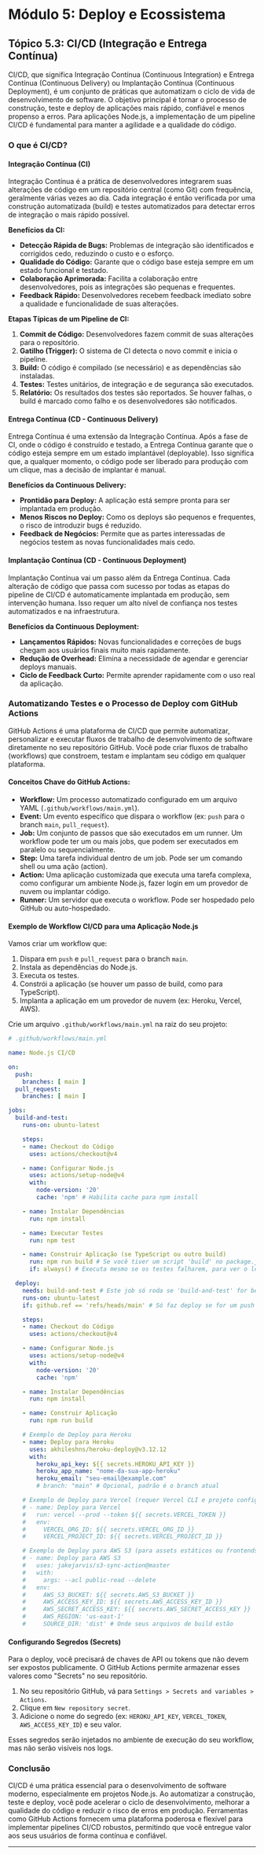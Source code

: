 # Módulo 5: Deploy e Ecossistema

## Tópico 5.3: CI/CD (Integração e Entrega Contínua)

CI/CD, que significa Integração Contínua (Continuous Integration) e Entrega Contínua (Continuous Delivery) ou Implantação Contínua (Continuous Deployment), é um conjunto de práticas que automatizam o ciclo de vida de desenvolvimento de software. O objetivo principal é tornar o processo de construção, teste e deploy de aplicações mais rápido, confiável e menos propenso a erros. Para aplicações Node.js, a implementação de um pipeline CI/CD é fundamental para manter a agilidade e a qualidade do código.

### O que é CI/CD?

#### Integração Contínua (CI)

Integração Contínua é a prática de desenvolvedores integrarem suas alterações de código em um repositório central (como Git) com frequência, geralmente várias vezes ao dia. Cada integração é então verificada por uma construção automatizada (build) e testes automatizados para detectar erros de integração o mais rápido possível.

**Benefícios da CI:**
*   **Detecção Rápida de Bugs:** Problemas de integração são identificados e corrigidos cedo, reduzindo o custo e o esforço.
*   **Qualidade do Código:** Garante que o código base esteja sempre em um estado funcional e testado.
*   **Colaboração Aprimorada:** Facilita a colaboração entre desenvolvedores, pois as integrações são pequenas e frequentes.
*   **Feedback Rápido:** Desenvolvedores recebem feedback imediato sobre a qualidade e funcionalidade de suas alterações.

**Etapas Típicas de um Pipeline de CI:**
1.  **Commit de Código:** Desenvolvedores fazem commit de suas alterações para o repositório.
2.  **Gatilho (Trigger):** O sistema de CI detecta o novo commit e inicia o pipeline.
3.  **Build:** O código é compilado (se necessário) e as dependências são instaladas.
4.  **Testes:** Testes unitários, de integração e de segurança são executados.
5.  **Relatório:** Os resultados dos testes são reportados. Se houver falhas, o build é marcado como falho e os desenvolvedores são notificados.

#### Entrega Contínua (CD - Continuous Delivery)

Entrega Contínua é uma extensão da Integração Contínua. Após a fase de CI, onde o código é construído e testado, a Entrega Contínua garante que o código esteja sempre em um estado implantável (deployable). Isso significa que, a qualquer momento, o código pode ser liberado para produção com um clique, mas a decisão de implantar é manual.

**Benefícios da Continuous Delivery:**
*   **Prontidão para Deploy:** A aplicação está sempre pronta para ser implantada em produção.
*   **Menos Riscos no Deploy:** Como os deploys são pequenos e frequentes, o risco de introduzir bugs é reduzido.
*   **Feedback de Negócios:** Permite que as partes interessadas de negócios testem as novas funcionalidades mais cedo.

#### Implantação Contínua (CD - Continuous Deployment)

Implantação Contínua vai um passo além da Entrega Contínua. Cada alteração de código que passa com sucesso por todas as etapas do pipeline de CI/CD é automaticamente implantada em produção, sem intervenção humana. Isso requer um alto nível de confiança nos testes automatizados e na infraestrutura.

**Benefícios da Continuous Deployment:**
*   **Lançamentos Rápidos:** Novas funcionalidades e correções de bugs chegam aos usuários finais muito mais rapidamente.
*   **Redução de Overhead:** Elimina a necessidade de agendar e gerenciar deploys manuais.
*   **Ciclo de Feedback Curto:** Permite aprender rapidamente com o uso real da aplicação.

### Automatizando Testes e o Processo de Deploy com GitHub Actions

GitHub Actions é uma plataforma de CI/CD que permite automatizar, personalizar e executar fluxos de trabalho de desenvolvimento de software diretamente no seu repositório GitHub. Você pode criar fluxos de trabalho (workflows) que constroem, testam e implantam seu código em qualquer plataforma.

#### Conceitos Chave do GitHub Actions:

*   **Workflow:** Um processo automatizado configurado em um arquivo YAML (`.github/workflows/main.yml`).
*   **Event:** Um evento específico que dispara o workflow (ex: `push` para o branch `main`, `pull_request`).
*   **Job:** Um conjunto de passos que são executados em um runner. Um workflow pode ter um ou mais jobs, que podem ser executados em paralelo ou sequencialmente.
*   **Step:** Uma tarefa individual dentro de um job. Pode ser um comando shell ou uma ação (action).
*   **Action:** Uma aplicação customizada que executa uma tarefa complexa, como configurar um ambiente Node.js, fazer login em um provedor de nuvem ou implantar código.
*   **Runner:** Um servidor que executa o workflow. Pode ser hospedado pelo GitHub ou auto-hospedado.

#### Exemplo de Workflow CI/CD para uma Aplicação Node.js

Vamos criar um workflow que:
1.  Dispara em `push` e `pull_request` para o branch `main`.
2.  Instala as dependências do Node.js.
3.  Executa os testes.
4.  Constrói a aplicação (se houver um passo de build, como para TypeScript).
5.  Implanta a aplicação em um provedor de nuvem (ex: Heroku, Vercel, AWS).

Crie um arquivo `.github/workflows/main.yml` na raiz do seu projeto:

```yaml
# .github/workflows/main.yml

name: Node.js CI/CD

on:
  push:
    branches: [ main ]
  pull_request:
    branches: [ main ]

jobs:
  build-and-test:
    runs-on: ubuntu-latest

    steps:
    - name: Checkout do Código
      uses: actions/checkout@v4

    - name: Configurar Node.js
      uses: actions/setup-node@v4
      with:
        node-version: '20'
        cache: 'npm' # Habilita cache para npm install

    - name: Instalar Dependências
      run: npm install

    - name: Executar Testes
      run: npm test

    - name: Construir Aplicação (se TypeScript ou outro build)
      run: npm run build # Se você tiver um script 'build' no package.json
      if: always() # Executa mesmo se os testes falharem, para ver o log do build

  deploy:
    needs: build-and-test # Este job só roda se 'build-and-test' for bem-sucedido
    runs-on: ubuntu-latest
    if: github.ref == 'refs/heads/main' # Só faz deploy se for um push para o branch main

    steps:
    - name: Checkout do Código
      uses: actions/checkout@v4

    - name: Configurar Node.js
      uses: actions/setup-node@v4
      with:
        node-version: '20'
        cache: 'npm'

    - name: Instalar Dependências
      run: npm install

    - name: Construir Aplicação
      run: npm run build

    # Exemplo de Deploy para Heroku
    - name: Deploy para Heroku
      uses: akhileshns/heroku-deploy@v3.12.12
      with:
        heroku_api_key: ${{ secrets.HEROKU_API_KEY }}
        heroku_app_name: "nome-da-sua-app-heroku"
        heroku_email: "seu-email@example.com"
        # branch: "main" # Opcional, padrão é o branch atual

    # Exemplo de Deploy para Vercel (requer Vercel CLI e projeto configurado)
    # - name: Deploy para Vercel
    #   run: vercel --prod --token ${{ secrets.VERCEL_TOKEN }}
    #   env:
    #     VERCEL_ORG_ID: ${{ secrets.VERCEL_ORG_ID }}
    #     VERCEL_PROJECT_ID: ${{ secrets.VERCEL_PROJECT_ID }}

    # Exemplo de Deploy para AWS S3 (para assets estáticos ou frontends)
    # - name: Deploy para AWS S3
    #   uses: jakejarvis/s3-sync-action@master
    #   with:
    #     args: --acl public-read --delete
    #   env:
    #     AWS_S3_BUCKET: ${{ secrets.AWS_S3_BUCKET }}
    #     AWS_ACCESS_KEY_ID: ${{ secrets.AWS_ACCESS_KEY_ID }}
    #     AWS_SECRET_ACCESS_KEY: ${{ secrets.AWS_SECRET_ACCESS_KEY }}
    #     AWS_REGION: 'us-east-1'
    #     SOURCE_DIR: 'dist' # Onde seus arquivos de build estão
```

#### Configurando Segredos (Secrets)

Para o deploy, você precisará de chaves de API ou tokens que não devem ser expostos publicamente. O GitHub Actions permite armazenar esses valores como "Secrets" no seu repositório.

1.  No seu repositório GitHub, vá para `Settings > Secrets and variables > Actions`.
2.  Clique em `New repository secret`.
3.  Adicione o nome do segredo (ex: `HEROKU_API_KEY`, `VERCEL_TOKEN`, `AWS_ACCESS_KEY_ID`) e seu valor.

Esses segredos serão injetados no ambiente de execução do seu workflow, mas não serão visíveis nos logs.

### Conclusão

CI/CD é uma prática essencial para o desenvolvimento de software moderno, especialmente em projetos Node.js. Ao automatizar a construção, teste e deploy, você pode acelerar o ciclo de desenvolvimento, melhorar a qualidade do código e reduzir o risco de erros em produção. Ferramentas como GitHub Actions fornecem uma plataforma poderosa e flexível para implementar pipelines CI/CD robustos, permitindo que você entregue valor aos seus usuários de forma contínua e confiável.

---

